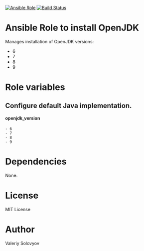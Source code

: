 [![Ansible Role](https://img.shields.io/ansible/role/6584.svg)](https://galaxy.ansible.com/detail#/role/6584)
[![Build Status](https://travis-ci.org/weldpua2008/ansible-openjdk.svg?branch=master)](https://travis-ci.org/weldpua2008/ansible-openjdk)

# Ansible Role to install OpenJDK

Manages installation of OpenJDK versions:
- 6
- 7
- 8
- 9

# Role variables

## Configure default Java implementation.

#### openjdk_version
    - 6
    - 7
    - 8
    - 9

# Dependencies

None.

# License

MIT License

# Author

Valeriy Solovyov 
<!-- vim: set ts=4 sw=4 et nofen: -->